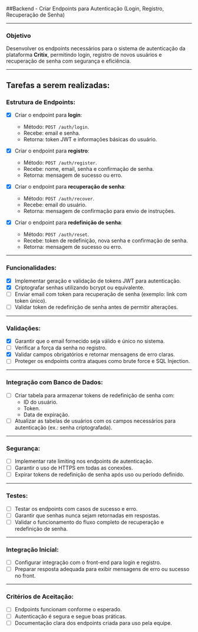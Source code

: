 ##Backend -  Criar Endpoints para Autenticação (Login, Registro, Recuperação de Senha)

---

### Objetivo
Desenvolver os endpoints necessários para o sistema de autenticação da plataforma **Critix**, permitindo login, registro de novos usuários e recuperação de senha com segurança e eficiência.

---

## Tarefas a serem realizadas:

### Estrutura de Endpoints:
- [x] Criar o endpoint para **login**:
  - Método: `POST /auth/login`.
  - Recebe: email e senha.
  - Retorna: token JWT e informações básicas do usuário.

- [x] Criar o endpoint para **registro**:
  - Método: `POST /auth/register`.
  - Recebe: nome, email, senha e confirmação de senha.
  - Retorna: mensagem de sucesso ou erro.

- [x] Criar o endpoint para **recuperação de senha**:
  - Método: `POST /auth/recover`.
  - Recebe: email do usuário.
  - Retorna: mensagem de confirmação para envio de instruções.

- [x] Criar o endpoint para **redefinição de senha**:
  - Método: `POST /auth/reset`.
  - Recebe: token de redefinição, nova senha e confirmação de senha.
  - Retorna: mensagem de sucesso ou erro.

---

### Funcionalidades:
- [x] Implementar geração e validação de tokens JWT para autenticação.
- [x] Criptografar senhas utilizando bcrypt ou equivalente.
- [ ] Enviar email com token para recuperação de senha (exemplo: link com token único).
- [ ] Validar token de redefinição de senha antes de permitir alterações.

---

### Validações:
- [x] Garantir que o email fornecido seja válido e único no sistema.
- [ ] Verificar a força da senha no registro.
- [x] Validar campos obrigatórios e retornar mensagens de erro claras.
- [ ] Proteger os endpoints contra ataques como brute force e SQL Injection.

---

### Integração com Banco de Dados:
- [ ] Criar tabela para armazenar tokens de redefinição de senha com:
  - ID do usuário.
  - Token.
  - Data de expiração.
- [ ] Atualizar as tabelas de usuários com os campos necessários para autenticação (ex.: senha criptografada).

---

### Segurança:
- [ ] Implementar rate limiting nos endpoints de autenticação.
- [ ] Garantir o uso de HTTPS em todas as conexões.
- [ ] Expirar tokens de redefinição de senha após uso ou período definido.

---

### Testes:
- [ ] Testar os endpoints com casos de sucesso e erro.
- [ ] Garantir que senhas nunca sejam retornadas em respostas.
- [ ] Validar o funcionamento do fluxo completo de recuperação e redefinição de senha.

---

### Integração Inicial:
- [ ] Configurar integração com o front-end para login e registro.
- [ ] Preparar resposta adequada para exibir mensagens de erro ou sucesso no front.

---

### Critérios de Aceitação:
- [ ] Endpoints funcionam conforme o esperado.
- [ ] Autenticação é segura e segue boas práticas.
- [ ] Documentação clara dos endpoints criada para uso pela equipe.
